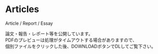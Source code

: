# Articles
Article / Report / Essay

論文・報告・レポート等を公開しています。<br>
PDFのプレビューは処理がタイムアウトする場合がありますので、<br>
個別ファイルをクリックした後、DOWNLOADボタンでDLしてご覧下さい。<br>
